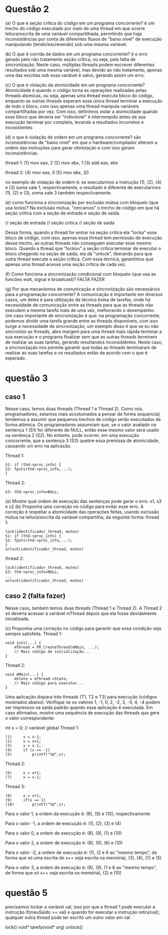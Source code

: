 # Questão 2
(a) O que é seção crítica do código em um programa concorrente?
é um trecho do código executado por mais de uma thread em que ocorre leitura/escrita de uma variável compartilhada, permitindo que haja inconsistências por conta de diferentes fluxos de "baixo nivel" de execução manipulando (lendo/escrevendo) sob uma mesma variável.

(b) O que é corrida de dados em um programa concorrente?
é o erro gerado pelo não tratamento seção crítica, ou seja, pela falta de sincronização. Neste caso, múltiplas threads podem escrever diferentes resultados sob uma mesma variável, mas devido ao não tratamento, apenas uma das escritas sob essa variável é salvo, gerando assim um erro.

(c) O que é violação da atomicidade em um programa concorrente?
Atomicidade é quando o código torna as operações realizadas pelas threads atomicas, ou seja, apenas uma thread executa bloco do código, enquanto as outras threads esperam essa única thread terminar a execução de todo o bloco, com isso apenas uma thread manipula variáveis compartilhadas por vez.
Com isso, definimos violar a atomicidade quando esse bloco que deveria ser "indivisivel" é interrompido antes de sua execução terminar por completo, levando a resultados incorretos e  incosistentes

(d) o que é violação de ordem em um programa concorrente?
são inconsistências de "baixo nivel" em que o hardware/compilador alteram a ordem das instruções para gerar otimização e com isso geram inconsistências.

thread 1:
(1)     mov eax, 2
(2)     mov ebx, 1
(3)     add eax, ebx

thread 2:
(4)    mov eax, 0
(5)    mov ebx, 20

no exemplo de violação de ordem é: se executarmos a instrução (1), (2), (4) e (3)  soma vale 1, respectivamente, o resultado é diferente de executarmos (1), (2) e (3), soma vale 3 também respectivamente.



(e) como funciona a sincronização por exclusão mútua com bloqueio (que usa locks)?
Na exclusão mútua, "cercamos" o trecho de código em que há seção crítica com a seção de entrada e seção de saida.

// seção de entrada
// seção critica
// seção de saida

Dessa forma, quando a thread for entrar na seção crítica ela "locka" esse bloco de código, com isso, apenas essa thread tem permissão de execução desse trecho, as outras threads
não conseguem executar esse mesmo bloco. Quando a thread que "lockou" a seção crítica terminar de executar o bloco chegando na seção de saida, ela dá "unlock", liberando para que
outra thread execute a seção crítica.
Com essa técnica, garantimos que apenas uma thread acesse uma seção crítica de cada vez.

(f) Como funciona a sincronização condicional com bloqueio (que usa as funcões wait, signal e broadcast)?
FALTA FAZER

(g) Por que mecanismos de comunicação e sincronização são necessários para a programação concorrente?
A comunicação é importante em diversos casos, um deles é para utilização da técnica bolsa de tarefas, onde há necessidade de comunicação entre as threads para que as threads
não executem a mesma tarefa mais de uma vez, melhorando o desempenho.
Um caso importante de sincronização é que: na programação concorrente, podemos dividir uma tarefa grande entre as threads disponíveis, com isso surge a necessidade de
sincronização, um exemplo disso é que se eu não sincronizo as threads, abro margem para uma thread mais rápida terminar a sua execução e o programa finalizar sem que
as outras threads terminem de realizar as suas tarefas, gerando resultandos inconsistêntes.
Neste caso, a sincronização nos permite garantir que todas as threads terminaram de realizar as suas tarefas e os resultados estão de acordo com o que é esperado.

# questão 3
## caso 1
Nesse caso, temos duas threads (Thread 1 e Thread 2). Como nós, programadores, estamos mais acostumados a pensar de forma sequencial, tendemos a assumir que pequenos trechos de código 
serão executados de forma atômica. Os programadores assumiram que, se o valor avaliado na sentença 1 (S1) for diferente de NULL, então esse mesmo valor será usado na sentença 2 (S2).
No entanto, pode ocorrer, em uma execução concorrente, que a sentença 3 (S3) quebre essa premissa de atomicidade, causando um erro na aplicação.

Thread 1:
```
S1: if (thd->proc_info) { 
S2: fputs(thd->proc_info,...);
}
```

Thread 2:
```
S3: thd->proc_info=NULL;
```

(a) Mostre qual ordem de execução das sentenças pode gerar o erro.
s1, s3 e s2
(b) Proponha uma correção no código para evitar esse erro.
A correção é respeitar a atomicidade das operações feitas, usando exclusão mútua na leitura/escrita da variável compartilha, da seguinte forma:
thread 1:
```
lock(identificador_thread, mutex)
S1: if (thd->proc_info) { 
S2: fputs(thd->proc_info,...);
}
unlock(identificador_thread, mutex)
```

thread 2:
```
lock(identificador_thread, mutex)
S3: thd->proc_info=NULL;
...
unlock(identificador_thread, mutex)
```


## caso 2 (falta fazer)
Nesse caso, também temos duas threads (Thread 1 e Thread 2). A Thread 2 só deveria acessar a variável mThread depois que ela fosse devidamente inicializada.

(c) Proponha uma correção no código para garantir que essa condição seja sempre satisfeita.
Thread 1:
```
void init(...) {
    mThread = PR_CreateThread(mMain, ...);
    // Mais código de inicialização...
}

```

Thread 2:
```
void mMain(...) {
    mState = mThread->State;
    // Mais código para executar...
}
```


Uma aplicação dispara três threads (T1, T2 e T3) para execução (códigos mostrados abaixo). Verifique se os valores 1, -1, 0, 2, -2, 3, -3, 4, -4 podem ser impressos na saida padrão quando essa aplicação é executada. Em caso afirmativo, mostre uma sequência de execução das threads que gere o valor correspondente:

int x = 0; // variável global
Thread 1:
```
(1)     x = x-1;
(2)     x = x+1;
(3)     x = x-1;
(4)     if (x == -1)
(5)         printf("%d",x);
```

Thread 2:
```
(6)     x = x+1;
(7)     x = x-1;
```

Thread 3:
```
(8)     x = x+1;
(9)     if(x == 1)
(10)        printf("%d",x);
```

Para o valor 1, a ordem da execução é: (8), (9) e (10), respectivamente

Para o valor -1, a ordem de execução é: (1), (2), (3) e (4)

Para o valor 0, a ordem de execução é: (8), (9), (1) e (10)


Para o valor 2, a ordem de execução é: (8), (9), (6) e (10)

Para o valor -2, a ordem de execução é: (1), (2 e 6 ao "mesmo tempo", de forma que só uma escrita de x++ seja escrita na memória), (3), (4), (7) e (5)

Para o valor 3, a ordem de execução é: (8), (9), (1 e 6 ao "mesmo tempo", de forma que só x++ seja escrita na memória), (2) e (10)



# questão 5
precisamos lockar a variável val, isso por que a thread 1 pode executar a instrução if(meuSaldo >= val) e quando for executar a instrução retira(val); qualquer outra thread pode ter escrito um outro valor em val

lock()
void* tarefa(void* arg)
unlock()